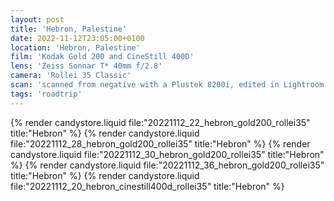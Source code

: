 ```yaml
---
layout: post
title: 'Hebron, Palestine'
date: 2022-11-12T23:05:00+0100
location: 'Hebron, Palestine'
film: 'Kodak Gold 200 and CineStill 400D'
lens: 'Zeiss Sonnar T* 40mm f/2.8'
camera: 'Rollei 35 Classic'
scan: 'scanned from negative with a Plustek 8200i, edited in Lightroom'
tags: 'roadtrip'
---
```


{% render candystore.liquid file:"20221112_22_hebron_gold200_rollei35" title:"Hebron" %}
{% render candystore.liquid file:"20221112_28_hebron_gold200_rollei35" title:"Hebron" %}
{% render candystore.liquid file:"20221112_30_hebron_gold200_rollei35" title:"Hebron" %}
{% render candystore.liquid file:"20221112_36_hebron_gold200_rollei35" title:"Hebron" %}
{% render candystore.liquid file:"20221112_20_hebron_cinestill400d_rollei35" title:"Hebron" %}


